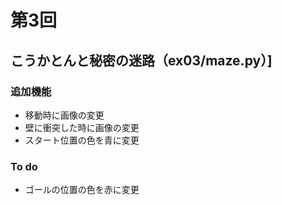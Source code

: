 # 第3回
## こうかとんと秘密の迷路（ex03/maze.py）]

### 追加機能
- 移動時に画像の変更
- 壁に衝突した時に画像の変更
- スタート位置の色を青に変更

### To do
- ゴールの位置の色を赤に変更
